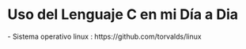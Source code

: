 <h1>Uso del Lenguaje C en mi Día a  Dia</h1>
- Sistema operativo linux : https://github.com/torvalds/linux

